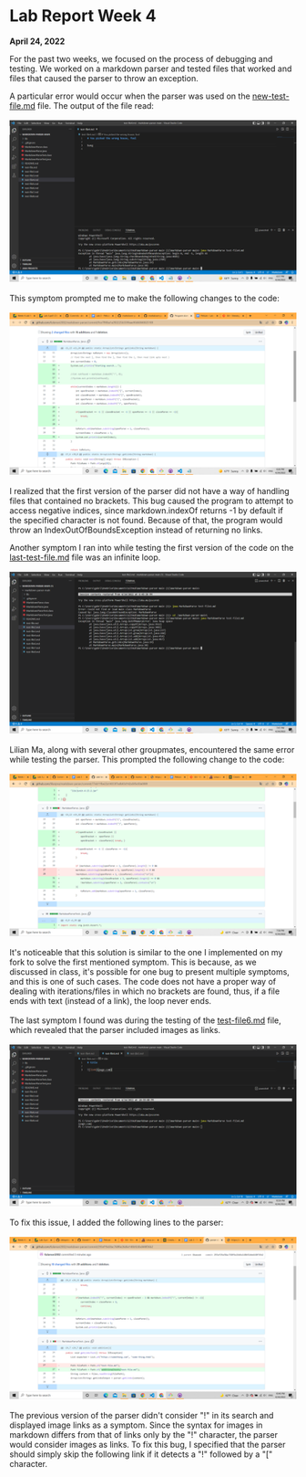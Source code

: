 # Lab Report Week 4
**April 24, 2022**

For the past two weeks, we focused on the process of debugging and testing. We worked on a markdown parser and tested files that worked and files that caused the parser to throw an exception.

A particular error would occur when the parser was used on the [new-test-file.md](https://github.com/Kalamari2002/markdown-parser/blob/cd66830f7f6894be8e8ebd3c264cd079248e7aa5/new-test-file.md) file. The output of the file read:
<br>
<br>
![symptoms](screenshots/lab-report2/symptomoutput.png)
<br>
<br>
This symptom prompted me to make the following changes to the code:
<br>
<br>
![codechanges](screenshots/lab-report2/codechanges.png)
<br>
<br>
I realized that the first version of the parser did not have a way of handling files that contained no brackets. This bug caused the program to attempt to access negative indices, since markdown.indexOf returns -1 by default if the specified character is not found. Because of that, the program would throw an IndexOutOfBoundsException instead of returning no links.

Another symptom I ran into while testing the first version of the code on the [last-test-file.md](https://github.com/Kalamari2002/markdown-parser/blob/main/last-test-file.md) file was an infinite loop.
<br>
<br>
![loopsymptom](screenshots/lab-report2/loopsymptom.png)
<br>
<br>
Lilian Ma, along with several other groupmates, encountered the same error while testing the parser. This prompted the following change to the code:
<br>
<br>
![lilianchange](screenshots/lab-report2//lilianchange.png)
<br>
<br>
It's noticeable that this solution is similar to the one I implemented on my fork to solve the first mentioned symptom. This is because, as we discussed in class, it's possible for one bug to present multiple symptoms, and this is one of such cases. The code does not have a proper way of dealing with iterations/files in which no brackets are found, thus, if a file ends with text (instead of a link), the loop never ends.
<br>
<br>
The last symptom I found was during the testing of the [test-file6.md](https://github.com/Kalamari2002/markdown-parser/blob/main/additionaltests/test-file6.md) file, which revealed that the parser included images as links.
<br>
<br>
![imagesymptom](screenshots/lab-report2/imagesymptom.png)
<br>
<br>
To fix this issue, I added the following lines to the parser:
<br>
<br>
![imagechange](screenshots/lab-report2/imagechange.png)
<br>
<br>
The previous version of the parser didn't consider "!" in its search and displayed image links as a symptom. Since the syntax for images in markdown differs from that of links only by the "!" character, the parser would consider images as links. To fix this bug, I specified that the parser should simply skip the following link if it detects a "!" followed by a "[" character.
